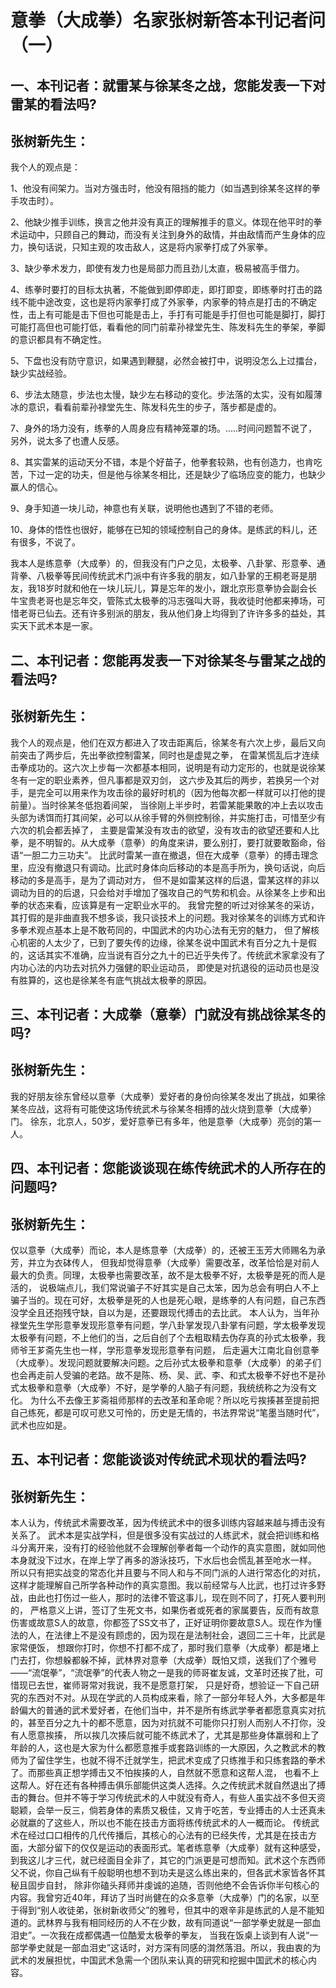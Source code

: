 # 意拳（大成拳）名家张树新答本刊记者问（一）

## 一、本刊记者：就雷某与徐某冬之战，您能发表一下对雷某的看法吗?
## 张树新先生：

我个人的观点是：

1、他没有间架力。当对方强击时，他没有阻挡的能力（如当遇到徐某冬这样的拳手攻击时）。

2、他缺少推手训练，换言之他并没有真正的理解推手的意义。体现在他平时的拳术运动中，只顾自己的舞动，而没有关注到身外的敌情，并由敌情而产生身体的应力，换句话说，只知主观的攻击敌人，这是将内家拳打成了外家拳。

3、缺少拳术发力，即使有发力也是局部力而且劲儿太直，极易被高手借力。

4、练拳时要打的目标太执著，不能做到即停即走，即打即变，即练拳时打击的路线不能中途改变，这也是将内家拳打成了外家拳，内家拳的特点是打击的不确定性，击上有可能是击下但也可能是击上，手打有可能是手打但也可能是脚打，脚打可能打高但也可能打低，看看他的同门前辈孙禄堂先生、陈发科先生的拳架，拳脚的意识都具有不确定性。

5、下盘也没有防守意识，如果遇到鞭腿，必然会被打中，说明没怎么上过擂台，缺少实战经验。

6、步法太随意，步法也太慢，缺少左右移动的变化。步法落的太实，没有如履薄冰的意识，看看前辈孙禄堂先生、陈发科先生的步子，落步都是虚的。

7、身外的场力没有，练拳的人周身应有精神笼罩的场。.....时间问题暂不说了，另外，说太多了也遭人反感。

8、其实雷某的运动天分不错，本是个好苗子，他拳套较熟，也有创造力，也肯吃苦，下过一定的功夫，但是他与徐某冬相比，还是缺少了临场应变的能力，也缺少赢人的信心。

9、身手知道一块儿动，神意也有关联，说明他也遇到了不错的老师。

10、身体的悟性也很好，能够在已知的领域控制自己的身体。是练武的料儿，还有很多，不说了。

我本人是练意拳（大成拳）的，但我没有门户之见，太极拳、八卦掌、形意拳、通背拳、八极拳等民间传统武术门派中有许多我的朋友，如八卦掌的王桐老哥是朋友，我18岁时就和他在一块儿玩儿，算是忘年的发小，跟北京形意拳协会副会长牛宝贵老哥也是忘年交，管陈式太极拳的冯志强叫大哥，我收徒时他都来捧场，可惜老哥已仙去。还有许多别派的朋友，我从他们身上均得到了许许多多的益处，其实天下武术本是一家。



## 二、本刊记者：您能再发表一下对徐某冬与雷某之战的看法吗?

## 张树新先生：
我个人的观点是，他们在双方都进入了攻击距离后，徐某冬有六次上步，最后又向前突击了两步后，先出拳欲控制雷某，同时也是虚晃之拳，
在雷某慌乱后才连续击拳成功的。这六次上步每一次都基本相同，说明是有动力定形的，也就是说徐某冬有一定的职业素养，但凡事都是双刃剑，
这六步及其后的两步，若换另一个对手，是完全可以用来作为攻击徐的最好时机的（因为他每次都一样就可以打他的提前量）。当时徐某冬低抱着间架，
当徐刚上半步时，若雷某能果敢的冲上去以攻击头部为诱饵而打其间架，必可以从徐手臂的外侧控制徐，并实施打击，可惜至少有六次的机会都丢掉了，
主要是雷某没有攻击的欲望，没有攻击的欲望还要和人比拳，是不明智的。从大成拳（意拳）的角度来讲，要么别打，要打就要敢豁命，俗语“一胆二力三功夫”。
比武时雷某一直在撤退，但在大成拳（意拳）的搏击理念里，应没有撤退只有调动。比武时身体向后移动的本是高手所为，换句话说，向后移动的多是高手，是为了调动对方，
但不是如雷某这样的后退，雷某这样的非以调动为目的的后退，只会给对手增加了强攻自己的气势和机会。从徐某冬上步和出拳的状态来看，应该算是有一定职业水平的。
我曾完整的听过对徐某冬的采访，其打假的是非曲直我不想多谈，我只谈技术上的问题。我对徐某冬的训练方式和许多拳术观点基本上是不敢苟同的，中国武术的内功心法有无穷的魅力，
但了解核心机密的人太少了，已到了要失传的边缘，徐某冬说中国武术有百分之九十是假的，这话其实不准确，应当说有百分之九十的已近乎失传了。传统武术家拿没有了内功心法的内功去对抗外力强健的职业运动员，
即使是对抗退役的运动员也是没有胜算的，这也是徐某冬有底气挑战太极拳的原因。



## 三、本刊记者：大成拳（意拳）门就没有挑战徐某冬的吗?

## 张树新先生：
我的好朋友徐东曾经以意拳（大成拳）爱好者的身份向徐某冬发出了挑战，如果徐某冬应战，这将有可能使这场传统武术与徐某冬相搏的战火烧到意拳（大成拳）门。
徐东，北京人，50岁，爱好意拳已有多年，他是意拳（大成拳）亮剑的第一人。



## 四、本刊记者：您能谈谈现在练传统武术的人所存在的问题吗?

## 张树新先生：
仅以意拳（大成拳）而论，本人是练意拳（大成拳）的，还被王玉芳大师赐名为承芳，并立为衣砵传人，
但我却觉得意拳（大成拳）需要改革，改革恰恰是对前人最大的负责。同理，太极拳也需要改革，故不是太极拳不好，太极拳是死的而人是活的，
说极端点儿，我们常说骗子不好其实是自己太笨，因为总会有明白人不上骗子当的。现在可好，太极拳是死的人也是死心眼，是练拳的人有问题，自己东西没学全且还抱残守缺，自以为是，还要跟现代搏击的去比武。
本人认为，当年孙禄堂先生学形意拳发现形意拳有问题，学八卦掌发现八卦掌有问题，学太极拳发现太极拳有问题，不上他们的当，之后自创了个去粗取精去伪存真的孙式太极拳，我师爷王芗斋先生也一样，学形意拳发现形意拳有问题，
后走遍大江南北自创意拳（大成拳）。发现问题就要解决问题。之后孙式太极拳和意拳（大成拳）的弟子们也会再走前人受骗的老路。故不是陈、杨、吴、武、李、和式太极拳不好也不是孙式太极拳和意拳（大成拳）不好，是学拳的人脑子有问题，我统统称之为没有文化。
为什么不去像王芗斋祖师那样的去改革和革命呢？所以吃亏挨揍甚至提前把自己练死，都是可叹可悲又可怜的，历史是无情的，书法界常说“笔墨当随时代”，武术也应如是。



## 五、本刊记者：您能谈谈对传统武术现状的看法吗?

## 张树新先生：
本人认为，传统武术需要改革，因为传统武术中的很多训练内容越来越与搏击没有关系了。
武术本是实战学科，但是很多没有实战过的人练武术，就会把训练和格斗分离开来，没有打的经验他就不会理解创拳者每一个动作的真实意图，就如同他本身就没下过水，在岸上学了再多的游泳技巧，下水后也会慌乱甚至呛水一样。
所以只有把实战变的常态化并且要与不同人和与不同门派的人进行常态化的对抗，这样才能理解自己所学各种动作的真实意图。我以前经常与人比武，也打过许多野战，由此也打伤过一些人，那时的法律不管这事儿，现在则不同了，打死人要判刑的，
严格意义上讲，签订了生死文书，如果伤者或死者的家属要告，反而有故意伤害或故意S人的故意，你都签了SS文书了，正好证明你要故意S人。现在作为懂法的人，在法律上不是没有顾虑的，因为现在是法制社会，退回二三十年，比武是家常便饭，
想跟你打时，你想不打都不成了，那时我们意拳（大成拳）都是堵上门去打，你想躲都躲不掉，武林界对意拳（大成拳）既怕又烦，送我们了个雅号——“流氓拳”，“流氓拳”的代表人物之一是我的师哥崔友诚，文革时还挨了批，可惜现已去世，崔师哥常对我说，我不是愿意打架，
只是好奇，想验证一下自己研究的东西对不对。从现在学武的人员构成来看，除了一部分年轻人外，大多都是年龄偏大的普通的武术爱好者，在他们当中，并不是所有练武学拳者都愿意真实对抗的，甚至百分之九十的都不愿意，因为对抗就不可能你只打别人而别人不打你，没有人愿意挨揍，
所以挨几次揍后就可能不练武术了，尤其是那些身体羸弱和上了年龄的人，这也是大家为什么都愿意推手或套路训练的一大原因，久之教武术的教师为了留住学生，也就不得不迁就学生，把武术变成了只练推手和只练套路的拳术了。而那些真正想学搏击又不怕挨揍的人，自然就不愿意和这帮人混，
也看不上这帮人。好在还有各种搏击俱乐部能供这类人选择。久之传统武术就自然退出了搏击的舞台。但并不等于学习传统武术的人中就没有奇人，有些人虽实战不多但天资聪颖，会举一反三，倘若身体的素质又极佳，又肯于吃苦，专业搏击的人士还真未必就嬴的了这些人，所以也不能在技击方面将练传统武术的人一概而论。
传统武术在经过口口相传的几代传播后，其核心的心法有的已经失传，尤其是在技击方面，大部分留下的仅仅是运动的表面形式。笔者练意拳（大成拳）就有这种感受，到我这儿才三代，就已经面目全非了，其它的门派更是可想而知。武术这个东西师父不说，你自己纵有千般聪明也想不到功夫是这么练出来的，但各武术家皆各怀其秘且固步自封，
除非你磕头拜师并虔诚的追随，否则他绝不会告诉你半句核心的内容。我曾穷近40年，拜访了当时尚健在的众多意拳（大成拳）门的名家，以至于得到“别人收徒弟，张树新收师父”的雅号，但其中的艰辛非是练武的人是不能知道的。武林界与我有相同经历的人不在少数，故有同道说“一部学拳史就是一部血泪史”。一次我在成都偶遇一位酷爱太极拳的拳友，
当我在饭桌上谈到有人说“一部学拳史就是一部血泪史”这话时，对方深有同感的潸然落泪。所以，我由衷的为武术的发展担忧，中国武术急需一个团队来认真的研究和挖掘中国武术的核心内容。
